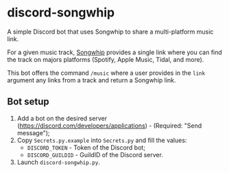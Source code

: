 # discord-songwhip

A simple Discord bot that uses Songwhip to share a multi-platform music link.

For a given music track, [Songwhip](https://songwhip.com/) provides a single link where you can find the track on majors platforms (Spotify, Apple Music, Tidal, and more).

This bot offers the command `/music` where a user provides in the `link` argument any links from a track and return a Songwhip link.

## Bot setup

1. Add a bot on the desired server (https://discord.com/developers/applications) - (Required: "Send message");
2. Copy `Secrets.py.example` into `Secrets.py` and fill the values:
    - `DISCORD_TOKEN` - Token of the Discord bot;
    - `DISCORD_GUILDID` - GuildID of the Discord server.
3. Launch `discord-songwhip.py`.